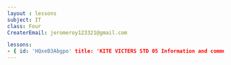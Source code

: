 ```yaml
--- 
layout : lessons 
subject: IT
class: Four
CreaterEmail: jeromeroy123321@gmail.com

lessons: 
- { id: 'HQxeB3Abgpo' title: 'KITE VICTERS STD 05 Information and communication Technology Class 01 (First Bell-ഫസ്റ്റ് ബെല്‍)' }
---
```

